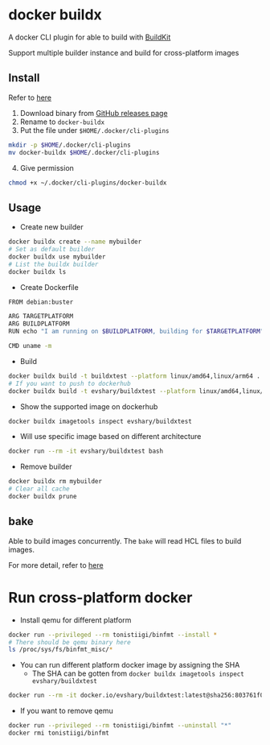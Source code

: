 # docker buildx

A docker CLI plugin for able to build with [BuildKit](https://github.com/moby/buildkit)

Support multiple builder instance and build for cross-platform images

## Install

Refer to [here](https://github.com/docker/buildx)

1. Download binary from [GitHub releases page](https://github.com/docker/buildx/releases/latest)
2. Rename to `docker-buildx`
3. Put the file under `$HOME/.docker/cli-plugins`
```bash
mkdir -p $HOME/.docker/cli-plugins
mv docker-buildx $HOME/.docker/cli-plugins
```
4. Give permission
```bash
chmod +x ~/.docker/cli-plugins/docker-buildx
```

## Usage

* Create new builder

```bash
docker buildx create --name mybuilder
# Set as default builder
docker buildx use mybuilder
# List the buildx builder
docker buildx ls
```

* Create Dockerfile

```bash
FROM debian:buster

ARG TARGETPLATFORM
ARG BUILDPLATFORM
RUN echo "I am running on $BUILDPLATFORM, building for $TARGETPLATFORM" > /log

CMD uname -m
```

* Build

```bash
docker buildx build -t buildxtest --platform linux/amd64,linux/arm64 .
# If you want to push to dockerhub
docker buildx build -t evshary/buildxtest --platform linux/amd64,linux/arm64 . --push
```

* Show the supported image on dockerhub

```bash
docker buildx imagetools inspect evshary/buildxtest
```

* Will use specific image based on different architecture

```bash
docker run --rm -it evshary/buildxtest bash
```

* Remove builder

```bash
docker buildx rm mybuilder
# Clear all cache
docker buildx prune
```

## bake

Able to build images concurrently. The `bake` will read HCL files to build images.

For more detail, refer to [here](https://docs.docker.com/engine/reference/commandline/buildx_bake/)

# Run cross-platform docker

* Install qemu for different platform

```bash
docker run --privileged --rm tonistiigi/binfmt --install *
# There should be qemu binary here
ls /proc/sys/fs/binfmt_misc/*
```

* You can run different platform docker image by assigning the SHA
  - The SHA can be gotten from `docker buildx imagetools inspect evshary/buildxtest`

```bash
docker run --rm -it docker.io/evshary/buildxtest:latest@sha256:803761f0046cbee916faba69dd16a054d277c7d428f2c3decca4f8ab23072832 bash
```

* If you want to remove qemu

```bash
docker run --privileged --rm tonistiigi/binfmt --uninstall "*" 
docker rmi tonistiigi/binfmt
```
